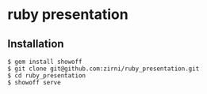ruby presentation
=================


Installation
------------

```terminal
$ gem install showoff
$ git clone git@github.com:zirni/ruby_presentation.git
$ cd ruby_presentation
$ showoff serve
```

